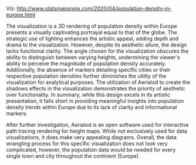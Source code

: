 Viz: http://www.statsmapsnpix.com/2020/04/population-density-in-europe.html

The visualization is a 3D rendering of population density within Europe presents a visually captivating portrayal equal to that of the globe. The strategic use of lighting enhances the artistic appeal, adding depth and drama to the visualization. However, despite its aesthetic allure, the design lacks functional clarity. The angle chosen for the visualization obscures the ability to distinguish between varying heights, undermining the viewer's ability to perceive the magnitude of population density accurately. Additionally, the absence of markers detailing specific cities or their respective population densities further diminishes the utility of the visualization for analytical purposes. The utilization of Aerialod to create the shadows effects in the visualization demonstrates the priority of aesthetic over functionality. In summary, while this design excels in its artistic presentation, it falls short in providing meaningful insights into population density trends within Europe due to its lack of clarity and informational markers.

After further investigation, Aerialod is an open software used for interactive path tracing rendering for height maps. While not exclusively used for data visualizations, it does make very appealing diagrams. Overall, the data wrangling process for this specific visualization does not look very complicated, however, the population data would be needed for every single town and city throughout the continent (Europe). 
